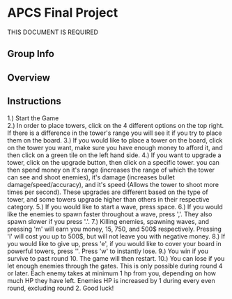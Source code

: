 # APCS Final Project
THIS DOCUMENT IS REQUIRED
## Group Info
## Overview
## Instructions
1.) Start the Game</br>
2.) In order to place towers, click on the 4 different options on the top right. If there is a difference in the tower's range you will see it if you try to place them on the board.
3.) If you would like to place a tower on the board, click on the tower you want, make sure you have enough money to afford it, and then click on a green tile on the left hand side.
4.) If you want to upgrade a tower, click on the upgrade button, then click on a specific tower. you can then spend money on it's range (increases the range of which the tower can see and shoot enemies), it's damage (increases bullet damage/speed/accuracy), and it's speed (Allows the tower to shoot more times per second). These upgrades are different based on the type of tower, and some towers upgrade higher than others in their respective category.
5.) If you would like to start a wave, press space.
6.) If you would like the enemies to spawn faster throughout a wave, press ','. They also spawn slower if you press '.'.
7.) Killing enemies, spawning waves, and pressing 'm' will earn you money, 15, 750, and 500$ respectively. Pressing 'l' will cost you up to 500$, but will not leave you with negative money.
8.) If you would like to give up, press 'e', if you would like to cover your board in powerful towers, press '\'. Press 'w' to instantly lose.
9.) You win if you survive to past round 10. The game will then restart.
10.) You can lose if you let enough enemies through the gates. This is only possible during round 4 or later. Each enemy takes at minimum 1 hp from you, depending on how much HP they have left. Enemies HP is increased by 1 during every even round, excluding round 2. Good luck!
